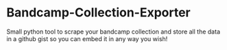 # Bandcamp-Collection-Exporter
Small python tool to scrape your bandcamp collection and store all the data in a github gist so you can embed it in any way you wish!

